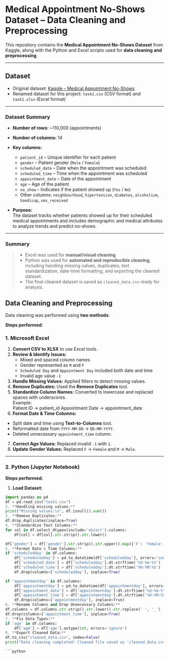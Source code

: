 # Medical Appointment No-Shows Dataset – Data Cleaning and Preprocessing

This repository contains the **Medical Appointment No-Shows Dataset** from Kaggle, along with the Python and Excel scripts used for **data cleaning and preprocessing**.

---

## Dataset

- Original dataset: [Kaggle – Medical Appointment No-Shows](https://www.kaggle.com/datasets/joniarroba/noshowappointments)  
- Renamed dataset for this project: `task1.csv` (CSV format) and `task1.xlsx` (Excel format)

---

### Dataset Summary

- **Number of rows:** ~110,000 (appointments)  
- **Number of columns:** 14  
- **Key columns:**
  - `patient_id` – Unique identifier for each patient  
  - `gender` – Patient gender (`Male` / `Female`)  
  - `scheduled_date` – Date when the appointment was scheduled  
  - `scheduled_time` – Time when the appointment was scheduled  
  - `appointment_date` – Date of the appointment  
  - `age` – Age of the patient  
  - `no_show` – Indicates if the patient showed up (`Yes` / `No`)  
  - Other columns: `neighbourhood`, `hipertension`, `diabetes`, `alcoholism`, `handicap`, `sms_received`  

- **Purpose:**  
  The dataset tracks whether patients showed up for their scheduled medical appointments and includes demographic and medical attributes to analyze trends and predict no-shows.  

---

### Summary

> - Excel was used for **manual/visual cleaning**.
> - Python was used for **automated and reproducible cleaning**, including handling missing values, duplicates, text standardization, date-time formatting, and exporting the cleaned dataset.
> - The final cleaned dataset is saved as `cleaned_data.csv` ready for analysis.

## Data Cleaning and Preprocessing

Data cleaning was performed using **two methods**:

**Steps performed:**
### 1. Microsoft Excel
1. **Convert CSV to XLSX** to use Excel tools.  
2. **Review & Identify Issues:**  
   - Mixed and spaced column names  
   - Gender represented as `M` and `F`  
   - `Scheduled Day` and `Appointment Day` included both date and time  
   - Invalid age value `-1`  
3. **Handle Missing Values:** Applied filters to detect missing values.  
4. **Remove Duplicates:** Used the **Remove Duplicates** tool.  
5. **Standardize Column Names:** Converted to lowercase and replaced spaces with underscores.  
   Example:  
Patient ID → patient_id
Appointment Date → appointment_date
6. **Format Date & Time Columns:**  
- Split date and time using **Text-to-Columns** tool.  
- Reformatted date from `YYYY-MM-DD` → `DD-MM-YYYY`.  
- Deleted unnecessary `appointment_time` column.  
7. **Correct Age Values:** Replaced invalid `-1` with `1`.  
8. **Update Gender Values:** Replaced `F` → `Female` and `M` → `Male`.  

---

### 2. Python (Jupyter Notebook)

**Steps performed:**

1. **Load Dataset:**
```python
import pandas as pd
df = pd.read_csv("task1.csv")
2. **Handling missing values:**
print("Missing values:\n", df.isnull().sum())
3. **Remove Duplicates:**
df.drop_duplicates(inplace=True)
4. **Standardize Text Columns:**
for col in df.select_dtypes(include='object').columns:
    df[col] = df[col].str.strip().str.lower()

df['gender'] = df['gender'].str.strip().str.upper().map({'F': 'female', 'M': 'male'})
5. **Format Date & Time Columns:**
if 'scheduledday' in df.columns:
    df['scheduledday'] = pd.to_datetime(df['scheduledday'], errors='coerce')
    df['scheduled_date'] = df['scheduledday'].dt.strftime('%d-%m-%Y')
    df['scheduled_time'] = df['scheduledday'].dt.strftime('%H:%M:%S')
    df.drop(columns=['scheduledday'], inplace=True)

if 'appointmentday' in df.columns:
    df['appointmentday'] = pd.to_datetime(df['appointmentday'], errors='coerce')
    df['appointment_date'] = df['appointmentday'].dt.strftime('%d-%m-%Y')
    df['appointment_time'] = df['appointmentday'].dt.strftime('%H:%M:%S')
    df.drop(columns=['appointmentday'], inplace=True)
6. **Rename Columns and Drop Unnecessary Columns:**
df.columns = df.columns.str.strip().str.lower().str.replace(' ', '_')
df.drop(columns=['appointment_time'], inplace=True)
7. **Fix Data Types:**
if 'age' in df.columns:
    df['age'] = df['age'].astype(int, errors='ignore')
8. **Export Cleaned Data:**
df.to_csv("cleaned_data.csv", index=False)
print("Data cleaning completed! Cleaned file saved as 'cleaned_data.csv'")

```python


